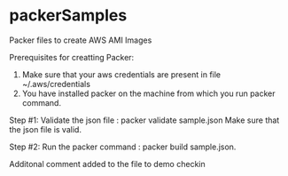 # packerSamples
Packer files to create AWS AMI Images

Prerequisites for creatting Packer:

1. Make sure that your aws credentials are present in file ~/.aws/credentials
2. You have installed packer on the machine from which you run packer command.


Step #1: Validate the json file : packer validate sample.json
Make sure that the json file is valid.

Step #2: Run the packer command : packer build sample.json.


Additonal comment added to the file to demo checkin
